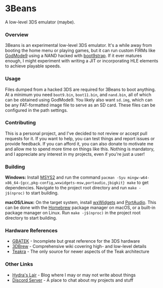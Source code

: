 # 3Beans
A low-level 3DS emulator (maybe).

### Overview
3Beans is an experimental low-level 3DS emulator. It's a while away from booting the home menu or playing games, but it
can run custom FIRMs like [GodMode9](https://github.com/d0k3/GodMode9) using a NAND hacked with
[boot9strap](https://github.com/SciresM/boot9strap). If it ever matures enough, I might experiment with writing a JIT or
incorporating HLE elements to achieve playable speeds.

### Usage
Files dumped from a hacked 3DS are required for 3Beans to boot anything. At a minimum you need `boot9.bin`,
`boot11.bin`, and `nand.bin`, all of which can be obtained using GodMode9. You likely also want `sd.img`, which can be
any FAT-formatted image file to serve as an SD card. These files can be configured in the path settings.

### Contributing
This is a personal project, and I've decided to not review or accept pull requests for it. If you want to help, you can
test things and report issues or provide feedback. If you can afford it, you can also donate to motivate me and allow me
to spend more time on things like this. Nothing is mandatory, and I appreciate any interest in my projects, even if
you're just a user!

### Building
**Windows:** Install [MSYS2](https://www.msys2.org) and run the command
`pacman -Syu mingw-w64-x86_64-{gcc,pkg-config,wxwidgets-msw,portaudio,jbigkit} make` to get dependencies. Navigate to the
project root directory and run `make -j$(nproc)` to start building.

**macOS/Linux:** On the target system, install [wxWidgets](https://www.wxwidgets.org) and
[PortAudio](https://www.portaudio.com). This can be done with the [Homebrew](https://brew.sh) package manager on macOS,
or a built-in package manager on Linux. Run `make -j$(nproc)` in the project root directory to start building.

### Hardware References
* [GBATEK](https://problemkaputt.de/gbatek.htm) - Incomplete but great reference for the 3DS hardware
* [3DBrew](https://www.3dbrew.org) - Comprehensive wiki covering high- and low-level details
* [Teakra](https://github.com/wwylele/teakra) - The only source for newer aspects of the Teak architecture

### Other Links
* [Hydra's Lair](https://hydr8gon.github.io) - Blog where I may or may not write about things
* [Discord Server](https://discord.gg/JbNz7y4) - A place to chat about my projects and stuff
